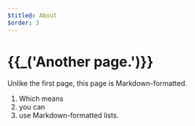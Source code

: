 ```yaml
---
$title@: About
$order: 3
---
```

# {{_('Another page.')}}

Unlike the first page, this page is Markdown-formatted.

1. Which means
1. you can
1. use Markdown-formatted lists.
